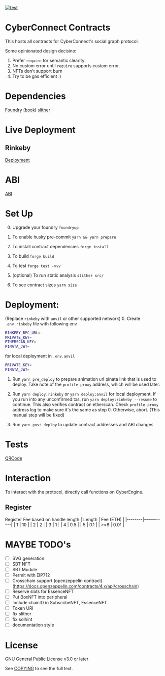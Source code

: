 [![test](https://github.com/cyberconnecthq/cybercontracts/actions/workflows/test.yml/badge.svg)](https://github.com/cyberconnecthq/cybercontracts/actions/workflows/test.yml)

# CyberConnect Contracts

This hosts all contracts for CyberConnect's social graph protocol.

Some opinionated design decisino:

1. Prefer `require` for semantic clearity.
2. No custom error until `require` supports custom error.
3. NFTs don't support burn
4. Try to be gas efficient :)

# Dependencies

[Foundry](https://github.com/foundry-rs/foundry) ([book](https://book.getfoundry.sh/))
[slither](https://github.com/crytic/slither)

# Live Deployment

## Rinkeby

[Deployment](./docs/deploy/rinkeby.md)

# ABI

[ABI](./docs/abi/README.md)

# Set Up

0. Upgrade your foundry
   `foundryup`

1. To enable husky pre-commit
   `yarn && yarn prepare`

2. To install contract dependencies
   `forge install`

3. To build
   `forge build`

4. To test
   `forge test -vvv`

5. (optional) To run static analysis
   `slither src/`

6. To see contract sizes
   `yarn size`

# Deployment:

(Replace `rinkeby` with `anvil` or other supported network) 0. Create `.env.rinkeby` file with following env

```bash
RINKEBY_RPC_URL=
PRIVATE_KEY=
ETHERSCAN_KEY=
PINATA_JWT=
```

for local deployment in `.env.anvil`

```bash
PRIVATE_KEY=
PINATA_JWT=
```

1. Run `yarn pre_deploy` to prepare animation url pinata link that is used to deploy. Take note of the `profile proxy` address, which will be used later.

2. Run `yarn deploy:rinkeby` or `yarn deploy:anvil` for local deployment. If you run into any unconfirmed txs, run `yarn deploy:rinkeby --resume` to continue. This also verifies contract on etherscan. Check `profile proxy` address log to make sure it's the same as step 0. Otherwise, abort. (This manual step will be fixed)

3. Run `yarn post_deploy` to update contract addresses and ABI changes

# Tests

[QRCode](./docs/test/qrcode.md)

# Interaction

To interact with the protocol, directly call functions on CyberEngine.

## Register

Register Fee based on handle length
| Length | Fee (ETH) |
|--------|-----------|
| 1 | 10 |
| 2 | 2 |
| 3 | 1 |
| 4 | 0.5 |
| 5 | 0.1 |
| >=6 | 0.01 |

# MAYBE TODO's

- [ ] SVG generation
- [ ] SBT NFT
- [ ] SBT Module
- [ ] Permit with EIP712
- [ ] Crosschain support (openzeppelin contract) (https://docs.openzeppelin.com/contracts/4.x/api/crosschain)
- [ ] Reserve slots for EssenceNFT
- [ ] Put BoxNFT into peripheral
- [ ] Include chainID in SubscribeNFT, EssenceNFT
- [ ] Token URI
- [ ] fix slither
- [ ] fix solhint
- [ ] documentation style

# License

GNU General Public License v3.0 or later

See [COPYING](./COPYING) to see the full text.
